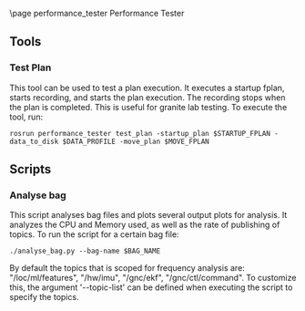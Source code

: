 \page performance_tester Performance Tester

## Tools

### Test Plan

This tool can be used to test a plan execution. It executes a startup fplan, starts recording,
and starts the plan execution. The recording stops when the plan is completed. This is useful for
granite lab testing.
To execute the tool, run:

	rosrun performance_tester test_plan -startup_plan $STARTUP_FPLAN -data_to_disk $DATA_PROFILE -move_plan $MOVE_FPLAN

## Scripts

### Analyse bag

This script analyses bag files and plots several output plots for analysis.
It analyzes the CPU and Memory used, as well as the rate of publishing of topics.
To run the script for a certain bag file:

	./analyse_bag.py --bag-name $BAG_NAME

By default the topics that is scoped for frequency analysis are: "/loc/ml/features", "/hw/imu", "/gnc/ekf", "/gnc/ctl/command".
To customize this, the argument '--topic-list' can be defined when executing the script to specify the topics.